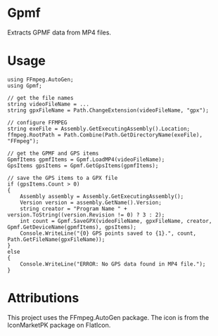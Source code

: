 # Gpmf
Extracts GPMF data from MP4 files.

# Usage

```
using FFmpeg.AutoGen;
using Gpmf;

// get the file names
string videoFileName = ...
string gpxFileName = Path.ChangeExtension(videoFileName, "gpx");

// configure FFMPEG
string exeFile = Assembly.GetExecutingAssembly().Location;
ffmpeg.RootPath = Path.Combine(Path.GetDirectoryName(exeFile), "FFmpeg");

// get the GPMF and GPS items
GpmfItems gpmfItems = Gpmf.LoadMP4(videoFileName);
GpsItems gpsItems = Gpmf.GetGpsItems(gpmfItems);

// save the GPS items to a GPX file
if (gpsItems.Count > 0)
{
    Assembly assembly = Assembly.GetExecutingAssembly();
    Version version = assembly.GetName().Version;
    string creator = "Program Name " + version.ToString((version.Revision != 0) ? 3 : 2);
    int count = Gpmf.SaveGPX(videoFileName, gpxFileName, creator, Gpmf.GetDeviceName(gpmfItems), gpsItems);
	Console.WriteLine("{0} GPS points saved to {1}.", count, Path.GetFileName(gpxFileName));
}
else
{
    Console.WriteLine("ERROR: No GPS data found in MP4 file.");
}
```

# Attributions

This project uses the FFmpeg.AutoGen package.
The icon is from the IconMarketPK package on FlatIcon.

